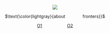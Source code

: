 <div align="center">
  
![](https://komarev.com/ghpvc/?username=X-EVNT&label=📷&color=4f5254)
</div>


<p align="center">
$\text{\color{lightgray}{about ⠀ ⠀ ⠀ ⠀fronters}}$
</p>

</p>
<div align="center">

[O1](https://rentry.co/maidful)  ⠀ ⠀ ⠀ ⠀⠀ ⠀[O2](https://www.fronters.cc/sp/networked)
</div>
